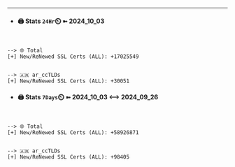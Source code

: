 

---
- #### 🖨️ **Stats** `24Hr`⏲️ ➼ 2024_10_03
```console


--> 🌐 Total
[+] New/ReNewed SSL Certs (ALL): +17025549


--> 🇦🇷 ar_ccTLDs
[+] New/ReNewed SSL Certs (ALL): +30051

```

- #### 🖨️ **Stats** `7Days`⏲️ ➼ 2024_10_03 <--> 2024_09_26
```console


--> 🌐 Total
[+] New/ReNewed SSL Certs (ALL): +58926871


--> 🇦🇷 ar_ccTLDs
[+] New/ReNewed SSL Certs (ALL): +98405

```


